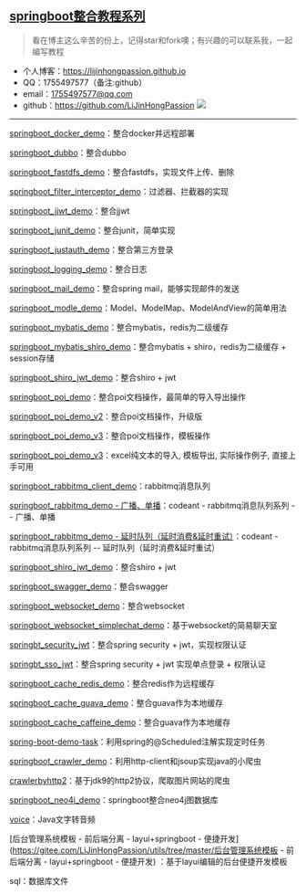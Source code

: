 ## [springboot整合教程系列 ](https://github.com/LiJinHongPassion/springboot/)

> 看在博主这么辛苦的份上，记得star和fork噢；有兴趣的可以联系我，一起编写教程

- 个人博客：https://lijinhongpassion.github.io
- QQ：1755497577（备注:github）
- email：1755497577@qq.com
- github：https://github.com/LiJinHongPassion
![](./wechat.png)

---

[springboot_docker_demo](https://github.com/LiJinHongPassion/springboot/tree/master/springboot_docker_demo)：整合docker并远程部署

[springboot_dubbo](https://github.com/LiJinHongPassion/springboot/tree/master/springboot_dubbo)：整合dubbo
            
[springboot_fastdfs_demo](https://github.com/LiJinHongPassion/springboot/tree/master/springboot_fastdfs_demo)：整合fastdfs，实现文件上传、删除

[springboot_filter_interceptor_demo](https://github.com/LiJinHongPassion/springboot/tree/master/springboot_filter_interceptor_demo)：过滤器、拦截器的实现

[springboot_jjwt_demo](https://github.com/LiJinHongPassion/springboot/tree/master/springboot_jjwt_demo)：整合jjwt

[springboot_junit_demo](https://github.com/LiJinHongPassion/springboot/tree/master/springboot_junit_demo)：整合junit，简单实现
         
[springboot_justauth_demo](https://github.com/LiJinHongPassion/springboot/tree/master/springboot_justauth_demo)：整合第三方登录

[springboot_logging_demo](https://github.com/LiJinHongPassion/springboot/tree/master/springboot_logging_demo)：整合日志

[springboot_mail_demo](https://github.com/LiJinHongPassion/springboot/tree/master/springboot_mail_demo)：整合spring mail，能够实现邮件的发送

[springboot_modle_demo](https://github.com/LiJinHongPassion/springboot/tree/master/springboot_modle_demo)：Model、ModelMap、ModelAndView的简单用法
       
[springboot_mybatis_demo](https://github.com/LiJinHongPassion/springboot/tree/master/springboot_mybatis_demo)：整合mybatis，redis为二级缓存

[springboot_mybatis_shiro_demo](https://github.com/LiJinHongPassion/springboot/tree/master/springboot_mybatis_shiro_demo)：整合mybatis + shiro，redis为二级缓存 + session存储

[springboot_shiro_jwt_demo](https://github.com/LiJinHongPassion/springboot/tree/master/springboot_shiro_jwt_demo)：整合shiro + jwt

[springboot_poi_demo](https://github.com/LiJinHongPassion/springboot/tree/master/springboot_poi_demo)：整合poi文档操作，最简单的导入导出操作

[springboot_poi_demo_v2](https://github.com/LiJinHongPassion/springboot/tree/master/springboot_poi_demo_v2)：整合poi文档操作，升级版

[springboot_poi_demo_v3](https://github.com/LiJinHongPassion/springboot/tree/master/springboot_poi_demo_v3)：整合poi文档操作，模板操作


[springboot_poi_demo_v3](https://github.com/LiJinHongPassion/springboot/tree/master/springboot_poi_excel-operate-demo)：excel纯文本的导入, 模板导出, 实际操作例子, 直接上手可用
            
[springboot_rabbitmq_client_demo](https://github.com/LiJinHongPassion/springboot/tree/master/springboot_rabbitmq_client_demo)：rabbitmq消息队列

[springboot_rabbitmq_demo - 广播、单播](https://github.com/LiJinHongPassion/springboot/tree/master/springboot_rabbitmq_demo/rabbitmq-demo%EF%BC%88%E5%8D%95%E6%92%AD%E3%80%81%E5%B9%BF%E6%92%AD%EF%BC%89)：codeant - rabbitmq消息队列系列 -- 广播、单播

[springboot_rabbitmq_demo - 延时队列（延时消费&延时重试）](https://github.com/LiJinHongPassion/springboot/tree/master/springboot_rabbitmq_demo/rabbitmq-demo（延时队列）)：codeant - rabbitmq消息队列系列 -- 延时队列（延时消费&延时重试）

[springboot_shiro_jwt_demo](https://github.com/LiJinHongPassion/springboot/tree/master/springboot_shiro_jwt_demo)：整合shiro + jwt
      
[springboot_swagger_demo](https://github.com/LiJinHongPassion/springboot/tree/master/springboot_swagger_demo)：整合swagger

[springboot_websocket_demo](https://github.com/LiJinHongPassion/springboot/tree/master/springboot_websocket_demo)：整合websocket

[springboot_websocket_simplechat_demo](https://github.com/LiJinHongPassion/springboot/tree/master/springboot_websocket_simplechat_demo)：基于websocket的简易聊天室

[springbt_security_jwt](https://github.com/LiJinHongPassion/springboot/springbt_security_jwt)：整合spring security + jwt，实现权限认证

[springbt_sso_jwt](https://github.com/LiJinHongPassion/springboot/springbt_sso_jwt)：整合spring security + jwt 实现单点登录 + 权限认证

[springboot_cache_redis_demo](https://github.com/LiJinHongPassion/springboot/tree/master/springboot_cache_redis_demo)：整合redis作为远程缓存

[springboot_cache_guava_demo](https://github.com/LiJinHongPassion/springboot/tree/master/springboot_cache_guava_demo)：整合guava作为本地缓存

[springboot_cache_caffeine_demo](https://github.com/LiJinHongPassion/springboot/tree/master/springboot_cache_caffeine_demo)：整合guava作为本地缓存

[spring-boot-demo-task](https://github.com/LiJinHongPassion/springboot/tree/master/spring-boot-demo-task)：利用spring的@Scheduled注解实现定时任务

[springboot_crawler_demo](https://github.com/LiJinHongPassion/springboot/tree/master/springboot_crawler_demo)：利用http-client和jsoup实现java的小爬虫

[crawlerbyhttp2](https://github.com/LiJinHongPassion/springboot/tree/master/crawlerbyhttp2)：基于jdk9的http2协议，爬取图片网站的爬虫

[springboot_neo4j_demo](https://github.com/LiJinHongPassion/springboot/tree/master/springboot_neo4j_example-master)：springboot整合neo4j图数据库

[voice](https://github.com/LiJinHongPassion/springboot/tree/master/vioce)：Java文字转音频

[后台管理系统模板 - 前后端分离 - layui+springboot - 便捷开发](https://gitee.com/LiJinHongPassion/utils/tree/master/后台管理系统模板 - 前后端分离 - layui+springboot - 便捷开发) ：基于layui编辑的后台便捷开发模板

sql：数据库文件